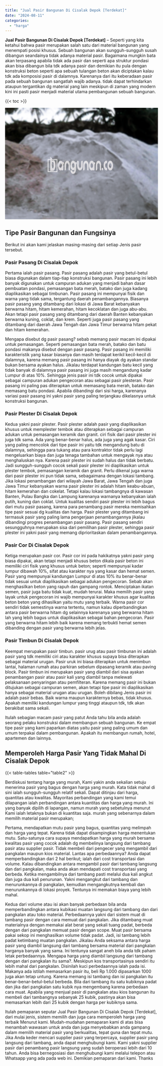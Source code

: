 ```yaml
---
title: "Jual Pasir Bangunan Di Cisalak Depok [Terdekat]"
date: "2024-08-11"
categories: 
  - "harga"
---
```


**Jual Pasir Bangunan Di Cisalak Depok \[Terdekat\]** – Seperti yang kita ketahui bahwa pasir merupakan salah satu dari material bangunan yang menempati posisi khusus. Sebuah bangunan akan sungguh-sungguh susah dibangun seandainya tidak adanya material pasir. Bagaimana mungkin bata akan terpasang apabila tidak ada pasir dan seperti apa struktur pondasi akan bisa dibangun bila tdk adanya pasir dan demikian itu pula dengan konstruksi beton seperti apa sebuah tulangan beton akan diciptakan kalau tdk ada komposisi pasir di dalamnya. Karenanya dari itu keberadaan pasir pada sebuah bangunan sangatlah wajib adanya. tidak dapat terhindarkan ataupun tergantikan dg material yang lain meskipun di zaman yang modern kini ini pasti pasir menjadi material utama pembangunan sebuah bangunan.

{{< toc >}}

![Jual Pasir Bangunan Di Cisalak Depok [Terdekat]](/images/jual-pasir-bangunan-75.png)

## Tipe Pasir Bangunan dan Fungsinya

Berikut ini akan kami jelaskan masing-masing dari setiap Jenis pasir tersebut.

### Pasir Pasang Di Cisalak Depok

Pertama ialah pasir pasang. Pasir pasang adalah pasir yang betul-betul biasa digunakan dalam tiap-tiap konstruksi bangunan. Pasir pasang ini lebih banyak digunakan untuk campuran adukan yang menjadi bahan dasar pembuatan pondasi, pemasangan bata merah, batako dan juga kadang diaplikasikan sebagai timbunan. Pasir pasang ini mempunyai fisik dan warna yang tidak sama, tergantung daerah penambangannya. Biasanya pasir pasang yang ditambang dari lokasi di Jawa Barat kebanyakan berwarna hitam, hitam kemerahan, hitam kecoklatan dan juga abu-abu. Akan tetapi pasir pasang yang ditambang dari daerah Banten kebanyakan berwarna kuning, coklat, dan krem. Seperti juga pasir pasang yang ditambang dari daerah Jawa Tengah dan Jawa Timur berwarna hitam pekat dan hitam kemerahan.

Mengapa disebut dg pasir pasang? sebab memang pasir macam ini dipakai untuk pemasangan. Seperti pemasangan bata merah, batako dan batu pondasi makanya disebut dengan pasir pasang. Pasir pasang ini memiliki karakteristik yang kasar biasanya dan masih terdapat kerikil kecil-kecil di dalamnya, karena memang pasir pasang ini hanya diayak dg ayakan standar bukan bersama ayakan halus. Jikalau terdapat kandungan batu kecil yang tidak banyak di dalamnya pasir pasang ini juga masih mengandung kadar Lumpur di atas 10%. Sehingga jenis pasir ini tdk cocok untuk dipakai sebagai campuran adukan pengecoran atau sebagai pasir plesteran. Pasir pasang ini paling pas diterapkan untuk memasang bata merah, batako dan memasang batu pondasi. Apabila dibandingi dari sisi harga, karenanya variasi pasir pasang ini yakni pasir yang paling terjangkau dikelasnya untuk konstruksi bangunan.

### Pasir Plester Di Cisalak Depok

Kedua yakni pasir plester. Pasir plester adalah pasir yang diaplikasikan khusus untuk memplester tembok atau diterapkan sebagai campuran adukan untuk pemasangan keramik dan granit. ciri fisik dari pasir plester ini juga tdk sama. Ada yang benar-benar halus, ada juga yang agak kasar. Ciri yang paling mencolok dari tipe pasir ini yaitu tdk mengandung batu di dalamnya, sehingga para tukang atau para kontraktor tidak perlu lagi mengeluarkan biaya dan juga tenaga tambahan untuk mengayak nya atau menghaluskan nya. Karena pasir plester ini sudah halus dan tidak berbatu. Jadi sungguh-sungguh cocok sekali pasir plester ini diaplikasikan untuk plester tembok, pemasangan keramik dan granit. Perlu dikenal juga warna dari pasir plester ini pun tidak sama, sebagaimana dengan lokasi tambang. Jika lokasi penambangan dari wilayah Jawa Barat, Jawa Tengah dan juga Jawa Timur kebanyakan warna pasir plester ini adalah hitam keabu-abuan, hitam kemerahan dan cokelat. Tetapi kalau lokasi tambangnya di kawasan Banten, Pulau Bangka dan Lampung karenanya warnanya kebanyakan ialah putih, kuning dan coklat. Untuk kualitas sendiri pasir plester ini lebih bagus dari mutu pasir pasang, karena para penambang pasir mereka memisahkan tipe pasir sesuai dg kualitas dan harga. Pasir plester yang ditambang ini termasuk pasir yang paling lama pengerjaan penambangannya jikalau dibandingi progres penambangan pasir pasang. Pasir pasang sendiri sesungguhnya merupakan sisa dari pemilihan pasir plester, sehingga pasir plester ini yakni pasir yang memang diprioritaskan dalam penambangannya.

### Pasir Cor Di Cisalak Depok

Ketiga merupakan pasir cor. Pasir cor ini pada hakikatnya yakni pasir yang biasa dipakai, akan tetapi menjadi khusus beton dikala pasir beton ini memiliki ciri fisik yang khusus untuk beton; seperti mempunyai kadar lumpur dibawah 10%, sifat atau karakter nya yang kasar dan hemat semen. Pasir yang mempunyai kandungan Lumpur di atas 10% itu benar-benar tidak sesuai untuk diaplikasikan sebagai adukan pengecoran. Sebab akan menghasilkan beton yang rapuh dan gampang rontok. Menciptakan ikatan semen, pasir juga batu tidak kuat, mudah terurai. Maka memilih pasir yang layak untuk pengecoran ini wajib mempunyai karakter khusus agar kualitas beton beton yang dihasilkan yaitu mutu yang terbaik. Warna pasir cor sendiri tidak semestinya warna tertentu, namun kalau diperbandingkan antara pasir berwarna hitam dg selainnya karenanya yang berwarna hitam lah yang lebih bagus untuk diaplikasikan sebagai bahan pengecoran. Pasir yang berwarna hitam lebih baik karena memang terbukti hemat semen dibanding dengan pasir yang berwarna lebih jelas.

### Pasir Timbun Di Cisalak Depok

Keempat merupakan pasir timbun. pasir urug atau pasir timbunan ini adalah pasir yang tdk memiliki ciri atau karakter khusus supaya bisa diterapkan sebagai material urugan. Pasir uruk ini biasa diterapkan untuk menimbun lantai, halaman rumah atau parkiran sebelum dipasang keramik atau paving block. Pasir timbun ini merupakan pasir yang diambil dari sisa ayakan penambangan pasir atau pasir kali yang diambil tanpa melewati pelaksanaan penyaringan atau pemfilteran. Karena memang pasir ini bukan ditujukan sebagai campuran semen, akan tetapi tipe pasir ini diaplikasikan hanya sebagai material urugan atau urugan. Boleh dibilang Jenis pasir ini adalah pasir bebas. Baik warna maupun karakternya bebas, tidak khusus. Apakah memiliki kandungan lumpur yang tinggi ataupun tdk, tdk akan berakibat sama sekali.

Itulah sebagian macam pasir yang patut Anda tahu bila anda adalah seorang pelaku konstruksi dalam membangun sebuah bangunan. Ke empat tipe pasir yang kami paparkan diatas yaitu pasir yang paling umum dan umum terpakai dalam pembangunan. Apakah itu membangun rumah, hotel, apartemen dan lainnya.

## Memperoleh Harga Pasir Yang Tidak Mahal Di Cisalak Depok

{{< table-tables table="table2" >}}

Berdiskusi tentang harga yang murah, Kami yakin anda sekalian setuju menerima pasir yang bagus dengan harga yang murah. Kata tidak mahal di sini ialah sungguh-sungguh relatif sekali. Dapat ditinjau dari harga, quantitas atau kwalitas. Mayoritas perbandingan yang kami temui dilapangan ialah perbandingan antara kuantitas dan harga yang murah. Ini yang banyak dipilih di lapangan, namun murah yang sebetulnya menurut Kami ialah letaknya bukan di kuantitas saja. murah yang sebenarnya dalam memilih material pasir merupakan;

Pertama, mendapatkan mutu pasir yang bagus, quantitas yang melimpah dan harga yang tepat. Karena tidak dapat disampingkan harga menentukan mutu. Satu-satunya cara supaya mendapatkan harga yang murah bersama kwalitas pasir yang cocok adalah dg membelinya langsung dari tambang pasir atau supplier pasir. Tidak membeli dari pengecer yang mengambil dari pangkalan maupun kios material. Lantas apa perbedaannya? Anda dapat memperbandingkan dari 2 hal berikut; ialah dari cost transportasi dan volume. Kalau dibandingkan antara mengambil pasir dari tambang langsung dan dari pangkalan, maka anda akan mendapati cost transportasi yang berbeda. Ketika mengambilnya dari tambang pasti melalui dua kali angkut dan juga dua kali penurunan. Yakni mengangkut dari tambang dan menurunkannya di pangkalan, kemudian mengangkutnya kembali dan menurunkannya di lokasi proyek. Tentunya ini memakan biaya yang lebih mahal.

Kedua dari volume atau isi akan banyak perbedaan bila anda memperbandingkan antara kubikasi muatan langsung dari tambang dan dari pangkalan atau toko material. Perbedaannya yakni dari sistem muat di tambang pasir dengan cara memuat dari pangkalan. Jika ditambang muat materialnya dengan memakai alat berat yang sekali tuang padat, berbeda dengan dari pangkalan memuat pasir dengan scope. Muat pasir bersama pakai sekop ini menghasilkan volume tidak padat. Jadi, isi tambang lebih padat ketimbang muatan pangkalan. Jikalau Anda seksama antara harga pasir yang diambil langsung dari tambang bersama material dari pangkalan harganya banyak yang sama. Ini tentunya sangat aneh bila anda tdk paham letak perbedaannya. Mengapa harga yang diambil langsung dari tambang dengan dari pangkalan itu sama?. Meskipun kos transportasinya sendiri itu lebih mahal dari pangkalan. Disinilah kuci perbedaannya ialah pada isi. Makanya ada istilah memasarkan pasir itu, beli Rp 1.000 dipasarkan 1000 juga akan tetap untung. Karena memang isi tambang dan isi pangkalan itu benar-benar-betul-betul berbeda. Bila dari tambang itu satu kubiknya padat dan jika dari pangkalan satu kubik nya mengembang karena perbedaan cara muat. Apabila yang menjual pasir di pangkalan atau kios bangunan itu membeli dari tambangnya sebanyak 25 kubik, pastinya akan bisa memasarkan lebih dari 25 kubik dengan harga per kubiknya sama.

Itulah pemaparan seputar Jual Pasir Bangunan Di Cisalak Depok \[Terdekat\], dari mulai jenis, sistem memilih dan juga cara memperoleh harga yang terbaik Menurut kami. Mudah-mudahan pemaparan kami di atas bisa menambah wawasan untuk anda dan juga menyebabkan anda gampang dalam memilih material pasir yang berkualitas, tepat guna dan tepat mutu. Jika Anda keder mencari supplier pasir yang terpercaya, supplier pasir yang langsung dari tambang, anda dapat menghubungi kami. Kami yakni supplier pasir dari penambang pasir langsung yang sudah beroperasi lebih dari 10 tahun. Anda bisa bernegosiasi dan menghubungi kami melalui telepon atau Whatsapp yang ada pada web ini. Demikian pemaparan dari kami. Thanks
